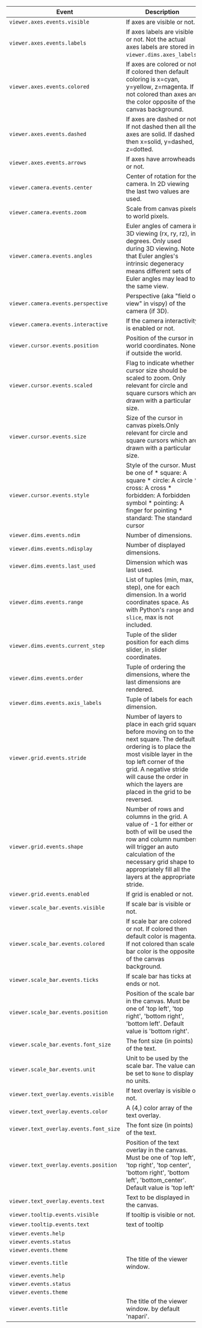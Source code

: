                                                                                                                                                                                                                                                                                                                                                                                                                                                          
|  Event                                   |  Description                                                                                                                                                                                                                                                                       |  Event.value type                                                                                                     |
|------------------------------------------|------------------------------------------------------------------------------------------------------------------------------------------------------------------------------------------------------------------------------------------------------------------------------------|-----------------------------------------------------------------------------------------------------------------------|
|  `viewer.axes.events.visible`            |  If axes are visible or not.                                                                                                                                                                                                                                                       |  `bool`                                                                                                               |
|  `viewer.axes.events.labels`             |  If axes labels are visible or not. Not the actual axes labels are stored in `viewer.dims.axes_labels`.                                                                                                                                                                            |  `bool`                                                                                                               |
|  `viewer.axes.events.colored`            |  If axes are colored or not. If colored then default coloring is x=cyan, y=yellow, z=magenta. If not colored than axes are the color opposite of the canvas background.                                                                                                            |  `bool`                                                                                                               |
|  `viewer.axes.events.dashed`             |  If axes are dashed or not. If not dashed then all the axes are solid. If dashed then x=solid, y=dashed, z=dotted.                                                                                                                                                                 |  `bool`                                                                                                               |
|  `viewer.axes.events.arrows`             |  If axes have arrowheads or not.                                                                                                                                                                                                                                                   |  `bool`                                                                                                               |
|  `viewer.camera.events.center`           |  Center of rotation for the camera. In 2D viewing the last two values are used.                                                                                                                                                                                                    |  `Tuple[float, float, float]`                                                                                         |
|  `viewer.camera.events.zoom`             |  Scale from canvas pixels to world pixels.                                                                                                                                                                                                                                         |  `float`                                                                                                              |
|  `viewer.camera.events.angles`           |  Euler angles of camera in 3D viewing (rx, ry, rz), in degrees. Only used during 3D viewing. Note that Euler angles's intrinsic degeneracy means different sets of Euler angles may lead to the same view.                                                                         |  `Tuple[float, float, float]`                                                                                         |
|  `viewer.camera.events.perspective`      |  Perspective (aka "field of view" in vispy) of the camera (if 3D).                                                                                                                                                                                                                 |  `float`                                                                                                              |
|  `viewer.camera.events.interactive`      |  If the camera interactivity is enabled or not.                                                                                                                                                                                                                                    |  `bool`                                                                                                               |
|  `viewer.cursor.events.position`         |  Position of the cursor in world coordinates. None if outside the world.                                                                                                                                                                                                           |  `float`                                                                                                              |
|  `viewer.cursor.events.scaled`           |  Flag to indicate whether cursor size should be scaled to zoom. Only relevant for circle and square cursors which are drawn with a particular size.                                                                                                                                |  `bool`                                                                                                               |
|  `viewer.cursor.events.size`             |  Size of the cursor in canvas pixels.Only relevant for circle and square cursors which are drawn with a particular size.                                                                                                                                                           |  `int`                                                                                                                |
|  `viewer.cursor.events.style`            |  Style of the cursor. Must be one of     * square: A square     * circle: A circle     * cross: A cross     * forbidden: A forbidden symbol     * pointing: A finger for pointing     * standard: The standard cursor                                                              |  `CursorStyle`                                                                                                        |
|  `viewer.dims.events.ndim`               |  Number of dimensions.                                                                                                                                                                                                                                                             |  `int`                                                                                                                |
|  `viewer.dims.events.ndisplay`           |  Number of displayed dimensions.                                                                                                                                                                                                                                                   |  `Literal[2, 3]`                                                                                                      |
|  `viewer.dims.events.last_used`          |  Dimension which was last used.                                                                                                                                                                                                                                                    |  `int`                                                                                                                |
|  `viewer.dims.events.range`              |  List of tuples (min, max, step), one for each dimension. In a world coordinates space. As with Python's `range` and `slice`, max is not included.                                                                                                                                 |  `Tuple[float, float, float]`                                                                                         |
|  `viewer.dims.events.current_step`       |  Tuple of the slider position for each dims slider, in slider coordinates.                                                                                                                                                                                                         |  `int`                                                                                                                |
|  `viewer.dims.events.order`              |  Tuple of ordering the dimensions, where the last dimensions are rendered.                                                                                                                                                                                                         |  `int`                                                                                                                |
|  `viewer.dims.events.axis_labels`        |  Tuple of labels for each dimension.                                                                                                                                                                                                                                               |  `str`                                                                                                                |
|  `viewer.grid.events.stride`             |  Number of layers to place in each grid square before moving on to the next square. The default ordering is to place the most visible layer in the top left corner of the grid. A negative stride will cause the order in which the layers are placed in the grid to be reversed.  |  `ConstrainedIntValue`                                                                                                |
|  `viewer.grid.events.shape`              |  Number of rows and columns in the grid. A value of -1 for either or both of will be used the row and column numbers will trigger an auto calculation of the necessary grid shape to appropriately fill all the layers at the appropriate stride.                                  |  `Tuple[napari.utils.events.custom_types.ConstrainedIntValue, napari.utils.events.custom_types.ConstrainedIntValue]`  |
|  `viewer.grid.events.enabled`            |  If grid is enabled or not.                                                                                                                                                                                                                                                        |  `bool`                                                                                                               |
|  `viewer.scale_bar.events.visible`       |  If scale bar is visible or not.                                                                                                                                                                                                                                                   |  `bool`                                                                                                               |
|  `viewer.scale_bar.events.colored`       |  If scale bar are colored or not. If colored then default color is magenta. If not colored than scale bar color is the opposite of the canvas background.                                                                                                                          |  `bool`                                                                                                               |
|  `viewer.scale_bar.events.ticks`         |  If scale bar has ticks at ends or not.                                                                                                                                                                                                                                            |  `bool`                                                                                                               |
|  `viewer.scale_bar.events.position`      |  Position of the scale bar in the canvas. Must be one of 'top left', 'top right', 'bottom right', 'bottom left'. Default value is 'bottom right'.                                                                                                                                  |  `Position`                                                                                                           |
|  `viewer.scale_bar.events.font_size`     |  The font size (in points) of the text.                                                                                                                                                                                                                                            |  `float`                                                                                                              |
|  `viewer.scale_bar.events.unit`          |  Unit to be used by the scale bar. The value can be set to `None` to display no units.                                                                                                                                                                                             |  `str`                                                                                                                |
|  `viewer.text_overlay.events.visible`    |  If text overlay is visible or not.                                                                                                                                                                                                                                                |  `bool`                                                                                                               |
|  `viewer.text_overlay.events.color`      |  A (4,) color array of the text overlay.                                                                                                                                                                                                                                           |  `Array`                                                                                                              |
|  `viewer.text_overlay.events.font_size`  |  The font size (in points) of the text.                                                                                                                                                                                                                                            |  `float`                                                                                                              |
|  `viewer.text_overlay.events.position`   |  Position of the text overlay in the canvas. Must be one  of 'top left', 'top right', 'top center', 'bottom right', 'bottom left', 'bottom_center'. Default value is 'top left'                                                                                                    |  `TextOverlayPosition`                                                                                                |
|  `viewer.text_overlay.events.text`       |  Text to be displayed in the canvas.                                                                                                                                                                                                                                               |  `str`                                                                                                                |
|  `viewer.tooltip.events.visible`         |  If tooltip is visible or not.                                                                                                                                                                                                                                                     |  `bool`                                                                                                               |
|  `viewer.tooltip.events.text`            |  text of tooltip                                                                                                                                                                                                                                                                   |  `str`                                                                                                                |
|  `viewer.events.help`                    |                                                                                                                                                                                                                                                                                    |  `str`                                                                                                                |
|  `viewer.events.status`                  |                                                                                                                                                                                                                                                                                    |  `str`                                                                                                                |
|  `viewer.events.theme`                   |                                                                                                                                                                                                                                                                                    |  `str`                                                                                                                |
|  `viewer.events.title`                   |  The title of the viewer window.                                                                                                                                                                                                                                                   |  `str`                                                                                                                |
|  `viewer.events.help`                    |                                                                                                                                                                                                                                                                                    |  `str`                                                                                                                |
|  `viewer.events.status`                  |                                                                                                                                                                                                                                                                                    |  `str`                                                                                                                |
|  `viewer.events.theme`                   |                                                                                                                                                                                                                                                                                    |  `str`                                                                                                                |
|  `viewer.events.title`                   |  The title of the viewer window. by default 'napari'.                                                                                                                                                                                                                              |  `str`                                                                                                                |
                                                                                                                                                                                                                                                                                                                                                                                                                                                         
